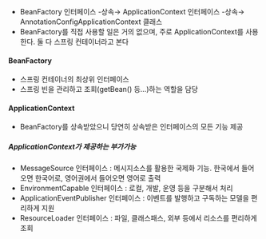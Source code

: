 
- BeanFactory 인터페이스 -상속→ ApplicationContext 인터페이스 -상속→ AnnotationConfigApplicationContext 클래스
- BeanFactory를 직접 사용할 일은 거의 없으며, 주로 ApplicationContext를 사용한다. 둘 다 스프링 컨테이너라고 본다

#### BeanFactory
- 스프링 컨테이너의 최상위 인터페이스
- 스프링 빈을 관리하고 조회(getBean() 등…)하는 역할을 담당

#### ApplicationContext
- BeanFactory를 상속받았으니 당연히 상속받은 인터페이스의 모든 기능 제공
##### ApplicationContext가 제공하는 부가가능
- MessageSource 인터페이스 : 메시지소스를 활용한 국제화 기능. 한국에서 들어오면 한국어로, 영어권에서 들어오면 영어로 출력
- EnvironmentCapable 인터페이스 : 로컬, 개발, 운영 등을 구분해서 처리
- ApplicationEventPublisher 인터페이스 : 이벤트를 발행하고 구독하는 모델을 편리하게 지원
- ResourceLoader 인터페이스 : 파일, 클래스패스, 외부 등에서 리소스를 편리하게 조회
